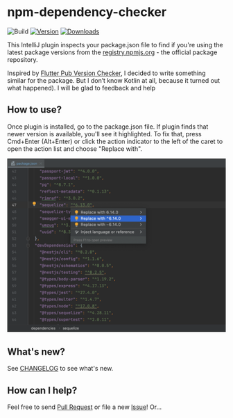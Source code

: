 # npm-dependency-checker

![Build](https://github.com/unger1984/npm-dependency-checker/workflows/Build/badge.svg)
[![Version](https://img.shields.io/jetbrains/plugin/v/18469.svg)](https://plugins.jetbrains.com/plugin/18469)
[![Downloads](https://img.shields.io/jetbrains/plugin/d/18469.svg)](https://plugins.jetbrains.com/plugin/18469)

<!-- Plugin description -->
This IntelliJ plugin inspects your package.json file to find if you're using the latest package versions from the [registry.npmjs.org](https://registry.npmjs.org) - the official package repository.

Inspired by [Flutter Pub Version Checker](https://github.com/pszklarska/FlutterPubVersionChecker), I decided to write something similar for the package. But I don’t know Kotlin at all, because it turned out what happened). I will be glad to feedback and help

## How to use?

Once plugin is installed, go to the package.json file. If plugin finds that newer version is available, you'll see it highlighted.
To fix that, press Cmd+Enter (Alt+Enter) or click the action indicator to the left of the caret to open the action list and choose "Replace with".
<!-- Plugin description end -->

<img src="img/quick_fix.png" alt="npm-dependency-checker in action"/>

## What's new?

See [CHANGELOG](CHANGELOG.md) to see what's new.

## How can I help?

Feel free to send [Pull Request](https://github.com/unger1984/npm-dependency-checker/pulls) or file a new [Issue](https://github.com/unger1984/npm-dependency-checker/issues)! Or...
